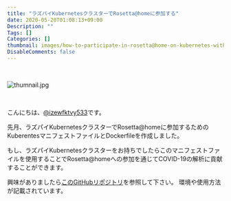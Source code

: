 ```yaml
---
title: "ラズパイKubernetesクラスターでRosetta@homeに参加する"
date: 2020-05-20T01:08:13+09:00
Description: ""
Tags: []
Categories: []
thumbnail: images/how-to-participate-in-rosetta@home-on-kubernetes-with-raspberry-pi/thumbnail.jpg
DisableComments: false
---
```


&nbsp;

![thumnail.jpg](/images/how-to-participate-in-rosetta@home-on-kubernetes-with-raspberry-pi/thumbnail.jpg)

&nbsp;

こんにちは、[@izewfktvy533](https://twitter.com/izewfktvy533)です。

先月、ラズパイKubernetesクラスターでRosetta@homeに参加するためのKuberentesマニフェストファイルとDockerfileを作成しました。

もし、ラズパイKubernetesクラスターをお持ちでしたらこのマニフェストファイルを使用することでRosetta@homeへの参加を通じてCOVID-19の解析に貢献することができます。

興味がありましたら[このGitHubリポジトリ](https://github.com/izewfktvy533zjmn/raspi-k8s-rah)を参照して下さい。
環境や使用方法が記載されています。

&nbsp;

